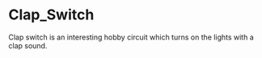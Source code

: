 # Clap_Switch
Clap switch is an interesting hobby circuit which turns on the lights with a clap sound.
